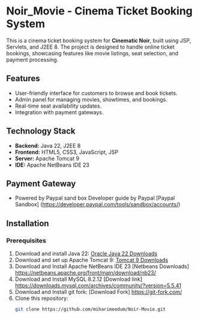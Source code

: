 # Noir_Movie - Cinema Ticket Booking System

This is a cinema ticket booking system for **Cinematic Noir**, built using JSP, Servlets, and J2EE 8. The project is designed to handle online ticket bookings, showcasing features like movie listings, seat selection, and payment processing.

## Features
- User-friendly interface for customers to browse and book tickets.
- Admin panel for managing movies, showtimes, and bookings.
- Real-time seat availability updates.
- Integration with payment gateways.

## Technology Stack
- **Backend:** Java 22, J2EE 8
- **Frontend:** HTML5, CSS3, JavaScript, JSP
- **Server:** Apache Tomcat 9
- **IDE:** Apache NetBeans IDE 23

## Payment Gateway
- Powered by Paypal sand box
  Developer guide by Paypal
   [Paypal Sandbox] (https://developer.paypal.com/tools/sandbox/accounts/)

## Installation

### Prerequisites
1. Download and install Java 22:
   [Oracle Java 22 Downloads](https://www.oracle.com/java/technologies/javase/jdk22-archive-downloads.html)
2. Download and set up Apache Tomcat 9:
   [Tomcat 9 Downloads](https://tomcat.apache.org/download-90.cgi)
3. Download and Install Apache NetBeans IDE 23
   [Netbeans Downloads] https://netbeans.apache.org/front/main/download/nb23/
4. Download and Install MySQL 8.2.12
   [Download link] https://downloads.mysql.com/archives/community/?version=5.5.41
5. Download and Install git fork:
   [Download Fork] https://git-fork.com/
6. Clone this repository:
   ```bash
   git clone https://github.com/miharimeedum/Noir-Movie.git

